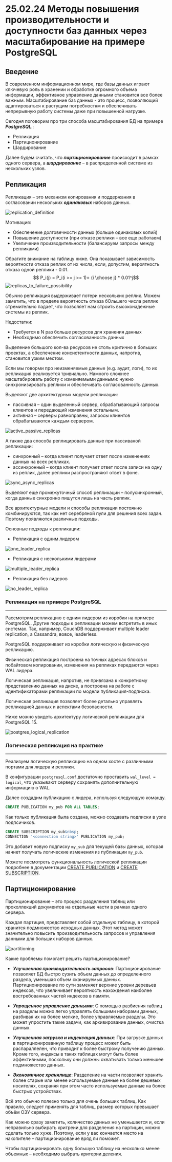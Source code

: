 # 25.02.24 Методы повышения производительности и доступности баз данных через масштабирование на примере PostgreSQL

## Введение

В современном информационном мире, где базы данных играют ключевую роль в хранении и обработке огромного объема информации, эффективное управление данными становится все более важным. Масштабирование баз данных - это процесс, позволяющий адаптироваться к растущим потребностям и обеспечивать непрерывную работу системы даже при повышенной нагрузке.

Сегодня поговорим про три способа масштабирования БД на примере ___PostgreSQL___.:

* Репликация
* Партиционирование
* Шардирование

Далее будем считать, что ___партиционирование___ происходит в рамках одного сервера, а ___шардирование___ – в распределенной системе из нескольких узлов.

## Репликация
Репликация – это механизм копирования и поддержания в согласовании нескольких ___одинаковых___ наборов данных.
 
![replication_definition](fig/replication_definition.png)

Мотивация:
* Обеспечение долговечности данных (больше одинаковых копий)
* Повышение доступности (при отказе реплики – все еще работаем)
* Увеличение производительности (балансируем запросы между репликами)

Обратите внимание на таблицу ниже. Она показывает зависимость вероятности отказа реплик от их числа, если, допустим, вероятность отказа одной реплики - 0.01. $$ P_i(j) = P_i(i >= j >= 1)= {i \choose j} * 0.01^j$$
![replicas_to_failure_possibility](fig/replicas_to_failure_possibility.png)

Обычно репликация выдерживает потери нескольких реплик. Можем заметить, что в пределе вероятность отказа бОльшего числа реплик стремительно падает, что позволяет нам строить высоконадежные системы из реплик.

Недостатки:
* Требуется в N раз больше ресурсов для хранения данных
* Необходимо обеспечить согласованность данных

Выделение большого кол-ва ресурсов не столь критично в больших проектах, а обеспечение консистентности данных, напротив, становится узким местом.

Если мы говорми про неизменяемые данные (e.g. аудит, логи), то их репликация реализуется тривиально. Намного сложнее масштабировать работу с изменяемыми данными: нужно синхронизировать реплики и обеспечивать согласованность данных.

Выделяют две архитектурных модели репликации:
* пассивная – один выделенный сервер, обрабатывающий запросы клиентов и передающий изменения остальным.
* активная – серверы равноправны, запросы клиентов обрабатываются каждым сервером.

![active_passive_replicas](fig/active_passive_replicas.png)

А также два способа реплицировать данные при пассиваной репликации:
* синхронный – когда клиент получает ответ после изменениях данных на всех репликах.
* ассинхронный – когда клиент получает ответ после записи на одну из реплик, далее реплики распространяют ответ в фоне.

![sync_async_replicas](fig/sync_async_replicas.png)

Выделяют еще промежуточный способ репликации – полусинхронный, когда данные синхронно пишутся лишь на часть реплик.

Все архитектурные модели и способы репликации постоянно комбинируются, так как нет серебряной пули для решения всех задач. Поэтому появляются различные подходы.

Основные подходы к репликации:

* Репликация с одним лидером

![one_leader_replica](fig/one_leader_replica.png)

* Репликация с несколькими лидерами

![multiple_leader_replica](fig/multiple_leader_replica.png)

* Репликация без лидеров

![no_leader_replica](fig/no_leader_replica.png)


### Репликация на примере PostgreSQL
---
Рассмотрим репликацию с одним лидером из коробки на примере PostgreSQL. Другие подходы к репликации можем встретить в иных системах. Так, например, CouchDB поддерживает multiple leader replication, а Cassandra, вовсе, leaderless.

PostgreSQL поддерживает из коробки логическую и физическую репликацию.

Физическая репликация построена на точных адресах блоков и побайтовом копировании, изменения на репликах передаются через WAL лидера.

Логическая репликация, напротив, не привязана к конкретному представлению данных на диске, а построена на работе с идентификаторами репликации по модели публикация-подписка.

Логическая репликация позволяет более детально управлять репликацией данных и аспектами безопасности.

Ниже можно увидеть архитектуру логической репликации для PostgreSQL 15.

![postgres_logical_replication](fig/postgres_logical_replication.png)

### Логическая репликация на практике
---
Реализуем логическую репликацию на одном хосте с различными портами для лидера и реплики.

В конфигурации ```postgresql.сonf``` достаточно проставить ```wal_level = logical```, что указывают серверу сохранять дополнительную информацию о WAL.

Далее создадим публикацию с лидера, используя следующую команду.

```sql
CREATE PUBLICATION my_pub FOR ALL TABLES;
```

Как только публикация была создана, можно создавать подписки в узле подпсичиков.

```sql
CREATE SUBSCRIPTION my_sub&nbsp;
CONNECTION '<connection string>' PUBLICATION my_pub;
```

Это добавит новую подписку ```my_sub``` для текущей базы данных, которая начнет получать логические изменения из публикации ```my_pub```. 

Можете посмотреть функциональность логической репликации подробнее в документации [CREATE PUBLICATION](https://www.postgresql.org/docs/current/sql-createpublication.html) и [CREATE SUBSCRIPTION](https://www.postgresql.org/docs/current/sql-createsubscription.html).

## Партиционирование

Партиционирование – это процесс разделения таблиц или проколлекций документов на отдельные части в рамках одного сервера.

Каждая партиция, представляет собой отдельную таблицу, в которой хранится подмножество исходных данных. Этот метод может значительно повысить производительность запросов и управления данными для больших наборов данных.

![partitioning](fig/partitioning.png)

Какие проблемы помогает решить партиционирование?

* ___Улучшенная производительность запросов___: Партиционирование позволяет БД быстро сузить объем данных до определенного раздела, уменьшая объем сканируемых данных.
Партиционирование по сути заменяет верхние уровни деревьев индексов, что увеличивает вероятность нахождения наиболее востребованных частей индексов в памяти.

* ___Упрощенное управление данными___: С помощью разбиения таблиц на разделы можно легко управлять большими наборами данных, разбивая их на более мелкие, более управляемые разделы. Это может упростить такие задачи, как архивирование данных, очистка данных.

* ___Улучшенная загрузка и индексация данных___: При загрузке данных в партиционированную таблицу процесс может быть распараллелен, что приводит к более быстрому получению данных. Кроме того, индексы в таких таблицах могут быть более эффективными, поскольку они должны охватывать только меньшее подмножество данных.

* ___Экономичное хранилище___: Разделение на части позволяет хранить более старые или менее используемые данные на более дешевых носителях, сохраняя при этом часто используемые данные на более быстрых устройствах.

Всё это обычно полезно только для очень больших таблиц. Как правило, следует применять для таблиц, размер которых превышает объём ОЗУ сервера.

Как можно сразу заметить, количество данных не уменьшается и, если неправильно выбирать критреии для разделения на партиции, можно сделать только хуже. Поэтому, если у вас кончается место на накопителе – партиционирование вряд ли поможет.

Чтобы партиционировать одну большую таблицу на несколько менее объемных – необходимо выбрать критерии деления.
